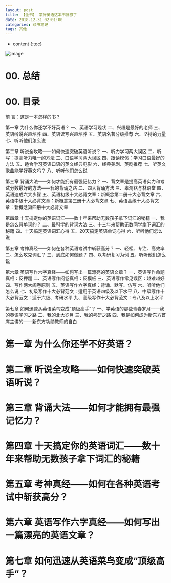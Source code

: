 ```yaml
---
layout: post
title: 【全书】 学好英语这本书就够了
date: 2018-12-31 02:01:00
categories: 读书笔记
tags: 其他
---
```

* content
{:toc}

![image](https://user-images.githubusercontent.com/18595935/63177044-0f827480-c082-11e9-8d7e-8195849e8fed.png)

# 00. 总结

# 00. 目录

前 言：这是一本怎样的书？

第一章 为什么你还学不好英语？
一、英语学习现状
二、兴趣是最好的老师
三、英语听说兴趣培养
四、英语读写兴趣培养
五、英语名著分级推荐
六、坚持的力量
七、听听他们怎么说

第二章 听说全攻略——如何快速突破英语听说？
一、听力学习两大误区
二、听写：提高听力唯一的方法
三、口语学习两大误区
四、跟读模仿：学习口语最好的方法
五、适合学习英语口语的英文经典电影
六、经典美剧、英剧推荐
七、听英文歌曲能学好英文吗？
八、听听他们怎么说

第三章 背诵大法——如何才能拥有最强记忆力？
一、背文章是提高英语实力和考试分数最好的方法——我的背诵之路
二、四大背诵方法
三、辜鸿铭与林语堂
四、英语速成六大步骤
五、英语初级十大必背文章：新概念第二册十大必背文章
六、英语中级十大必背文章：新概念第三册十大必背文章
七、英语高级十大必背文章：新概念第四册十大必背文章

第四章 十天搞定你的英语词汇——数十年来帮助无数孩子拿下词汇的秘籍
一、我是怎么背单词的？
二、最科学的背词大法
三、十三年来帮助无数同学拿下词汇的秘籍
四、十天搞定英语词汇心得
五、20天搞定英语单词心得
六、听听他们怎么说

第五章 考神真经——如何在各种英语考试中斩获高分？
一、轻松、专注、高效率
二、怎么攻克词汇？
三、到底如何做题？
四、以考研复习为例
五、听听他们怎么说

第六章 英语写作六字真经——如何写出一篇漂亮的英语文章？
一、英语写作命题真相：反押题
二、英语写作阅卷真相：反模板
三、英语写作常见误区：越难越好
四、写作两大阅卷原则
五、英语写作六字真经：背诵、默写、仿写
六、听听他们怎么说
七、初级写作十大必背范文：适用于英语四级及以下水平
八、中级写作十大必背范文：适于六级、考研水平
九、高级写作十大必背范文：专八及以上水平

第七章 如何迅速从英语菜鸟变成“顶级高手”？
一、学英语的那些青春岁月——我的英语学习之路
二、我的北大岁月
三、我的考研之路
四、我是如何成为新东方首席主讲的——新东方功勋教师的自白

# 第一章 为什么你还学不好英语？

# 第二章 听说全攻略——如何快速突破英语听说？

# 第三章 背诵大法——如何才能拥有最强记忆力？

# 第四章 十天搞定你的英语词汇——数十年来帮助无数孩子拿下词汇的秘籍

# 第五章 考神真经——如何在各种英语考试中斩获高分？

# 第六章 英语写作六字真经——如何写出一篇漂亮的英语文章？

# 第七章 如何迅速从英语菜鸟变成“顶级高手”？
